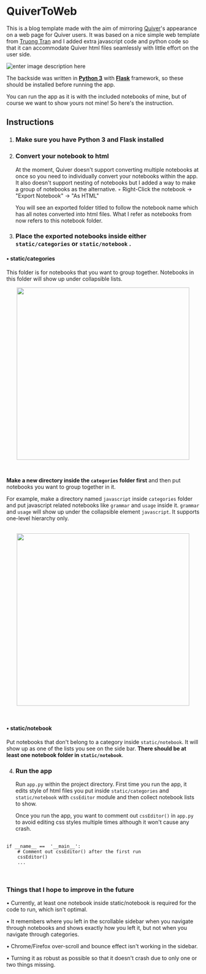 <h1>QuiverToWeb</h1>


This is a blog template made with the aim of mirroring [Quiver](https://happenapps.com)'s appearance on a web page for Quiver users. It was based on a nice simple web template from [Truong Tran](https://codepen.io/truongtx-ccvn/pen/qLXGKV) and I added extra javascript code and python code so that it can accommodate Quiver html files seamlessly with little effort on the user side.

![enter image description here](https://i.imgur.com/FLkHTu0.gif)

The backside was written in <b>[Python 3](https://www.python.org/downloads/)</b> with <b>[Flask](http://flask.palletsprojects.com/en/1.1.x/installation/#install-flask)</b> framework, so these should be installed before running the app. 

You can run the app as it is with the included notebooks of mine, but of course we want to show yours not mine! So here's the instruction.

<h2>Instructions</h2>
  
1. ### Make sure you have Python 3 and Flask installed  

2. ### Convert your notebook to html  

	At the moment, Quiver doesn't support converting multiple notebooks at once so you need to individually convert your notebooks within the app. It also doesn't support nesting of notebooks but I added a way to make a group of notebooks as the alternative.
◦ Right-Click the notebook → "Export Notebook" → "As HTML" <br /> 

	You will see an exported folder titled to follow the notebook name which has all notes converted into html files. What I refer as notebooks from now refers to this notebook folder.
  
3. ### Place the exported notebooks inside either `static/categories` or `static/notebook` .<br/>

<h4>• static/categories</h4>
	
This folder is for notebooks that you want to group together. Notebooks in this folder will show up under collapsible lists.
<p align="center">
<img src="https://i.imgur.com/6qiROvQ.gif" width="450" align="center"></p><br />	

<b>Make a new directory inside the `categories` folder first</b> and then put notebooks you want to group together in it.

For example, make a directory named `javascript` inside `categories` folder and put javascript related notebooks like `grammar` and `usage` inside it.  `grammar` and `usage` will show up under the collapsible element `javascript`. It supports one-level hierarchy only.<br /><br />

<p align="center">
<img src="https://i.imgur.com/3qAb98d.png" width="450" align="center"></img>
</p><br />

<h4>• static/notebook</h4>

Put notebooks that don't belong to a category inside `static/notebook`. It will show up as one of the lists you see on the side bar. <b>There should be at least one notebook folder in `static/notebook`</b>.
  
4. ### Run the app  

	Run `app.py` within the project directory. First time you run the app, it edits style of html files you put inside `static/categories` and `static/notebook` with `cssEditor` module and then collect notebook lists to show. 

	Once you run the app, you want to comment out  `cssEditor()`   in `app.py` to avoid editing css styles multiple times although it won't cause any crash.<br /><br />

```
if __name__ ==  '__main__':
	# Comment out cssEditor() after the first run
	cssEditor()
	...
```
<br />

### Things that I hope to improve in the future

<p>• Currently, at least one notebook inside static/notebook is required for the code to run, which isn't optimal.</p>
<p>
• It remembers where you left in the scrollable sidebar when you navigate through notebooks and shows exactly how you left it, but not when you navigate through categories. </p>
<p>• Chrome/Firefox over-scroll and bounce effect isn't working in the sidebar.
</p>
<p>• Turning it as robust as possible so that it doesn't crash due to only one or two things missing.  </p>
